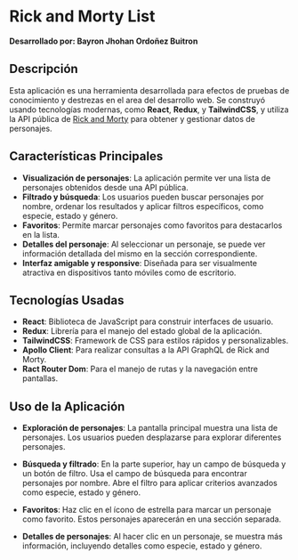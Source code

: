 # Rick and Morty List

**Desarrollado por: Bayron Jhohan Ordoñez Buitron**

## Descripción

Esta aplicación es una herramienta desarrollada para efectos de pruebas de conocimiento y destrezas en el area del desarrollo web. Se construyó usando tecnologías modernas, como **React**, **Redux**, y **TailwindCSS**, y utiliza la API pública de [Rick and Morty](https://rickandmortyapi.com/) para obtener y gestionar datos de personajes.

## Características Principales

- **Visualización de personajes**: La aplicación permite ver una lista de personajes obtenidos desde una API pública.
- **Filtrado y búsqueda**: Los usuarios pueden buscar personajes por nombre, ordenar los resultados y aplicar filtros específicos, como especie, estado y género.
- **Favoritos**: Permite marcar personajes como favoritos para destacarlos en la lista.
- **Detalles del personaje**: Al seleccionar un personaje, se puede ver información detallada del mismo en la sección correspondiente.
- **Interfaz amigable y responsive**: Diseñada para ser visualmente atractiva en dispositivos tanto móviles como de escritorio.

## Tecnologías Usadas

- **React**: Biblioteca de JavaScript para construir interfaces de usuario.
- **Redux**: Librería para el manejo del estado global de la aplicación.
- **TailwindCSS**: Framework de CSS para estilos rápidos y personalizables.
- **Apollo Client**: Para realizar consultas a la API GraphQL de Rick and Morty.
- **Ract Router Dom**: Para el manejo de rutas y la navegación entre pantallas.

## Uso de la Aplicación

- **Exploración de personajes**: La pantalla principal muestra una lista de personajes. Los usuarios pueden desplazarse para explorar diferentes personajes.

- **Búsqueda y filtrado**: En la parte superior, hay un campo de búsqueda y un botón de filtro. Usa el campo de búsqueda para encontrar personajes por nombre. Abre el filtro para aplicar criterios avanzados como especie, estado y género.

- **Favoritos**: Haz clic en el ícono de estrella para marcar un personaje como favorito. Estos personajes aparecerán en una sección separada.

- **Detalles de personajes**: Al hacer clic en un personaje, se muestra más información, incluyendo detalles como especie, estado y género.
